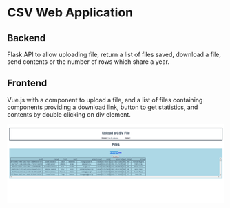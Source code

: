 # CSV Web Application

## Backend

Flask API to allow uploading file, return a list of files saved, download a file, send contents or the number of rows which share a year.

## Frontend

Vue.js with a component to upload a file, and a list of files containing components providing a download link, button to get statistics, and contents by double clicking on div element.


![example image](https://github.com/stephentreacy/csv_web_app/blob/f51f898ee5be555cec67ea59eb0aed144683f112/images/example.PNG)
